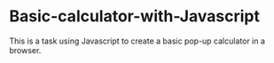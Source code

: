 # Basic-calculator-with-Javascript
This is a task using Javascript to create a basic pop-up calculator in a browser.
